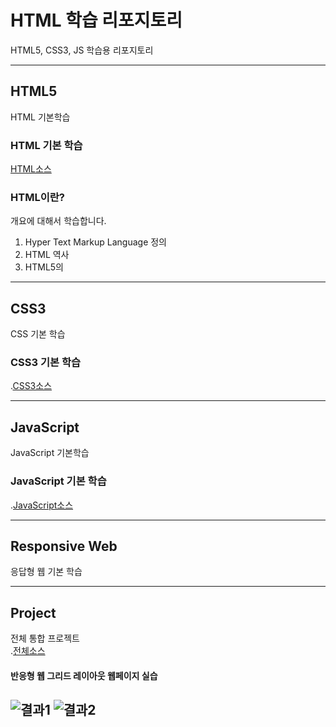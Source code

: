 # HTML 학습 리포지토리
HTML5, CSS3, JS 학습용 리포지토리

------------------

## HTML5
HTML 기본학습

### HTML 기본 학습
[HTML소스](https://github.com/ieyeppo/StudyHtml/blob/main/01_HTML/index.html)

### HTML이란?
개요에 대해서 학습합니다.
1. Hyper Text Markup Language 정의
2. HTML 역사
3. HTML5의 

--------------------------

## CSS3
CSS 기본 학습

### CSS3 기본 학습
.[CSS3소스](https://github.com/ieyeppo/StudyHtml/tree/main/02_CSS)

------------------

## JavaScript
JavaScript 기본학습

### JavaScript 기본 학습
.[JavaScript소스](https://github.com/ieyeppo/StudyHtml/tree/main/03_JavaScript)

------------------

## Responsive Web
응답형 웹 기본 학습

------------------

## Project
전체 통합 프로젝트<br>
.[전체소스](https://github.com/ieyeppo/StudyHtml/tree/main/04_project)

#### 반응형 웹 그리드 레이아웃 웹페이지 실습
![결과1](/04_project/ref_images/result01.png, "전체레이아웃")
![결과2](/04_project/ref_images/result02.png, "팝업레이아웃")
----------------

